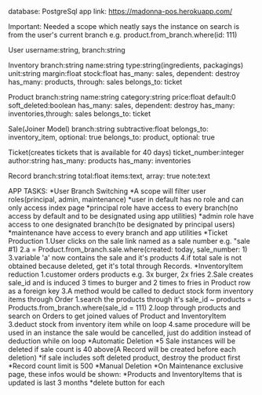 database: PostgreSql
app link: https://madonna-pos.herokuapp.com/

Important:
  Needed a scope which neatly says the instance on search is from the user's current branch e.g. product.from_branch.where(id: 111)

User username:string, branch:string

Inventory branch:string  name:string type:string(ingredients, packagings) unit:string margin:float stock:float
  has_many: sales, dependent: destroy
  has_many: products, through: sales
  belongs_to: ticket

Product branch:string name:string category:string price:float default:0 soft_deleted:boolean
  has_many: sales, dependent: destroy
  has_many: inventories,through: sales
  belongs_to: ticket

Sale(Joiner Model) branch:string subtractive:float
  belongs_to: inventory_item, optional: true
  belongs_to: product, optional: true

Ticket(creates tickets that is available for 40 days) ticket_number:integer author:string
  has_many: products
  has_many: inventories

Record branch:string total:float items:text, array: true note:text

APP TASKS:
*User Branch Switching
  *A scope will filter user roles(principal, admin, maintenance)
    *user in default has no role and can only access index page
    *principal role have access to every branch(no access by default and to be designated using app utilities)
    *admin role have access to one designated branch(to be designated by principal users)
    *maintenance have access to every branch and app utilities
*Ticket Production
  1.User clicks on the sale link named as a sale number e.g. "sale #1)
  2.a = Product.from_branch.sale.where(created: today, sale_number: 1)
  3.variable 'a' now contains the sale and it's products
  4.if total sale is not obtained because deleted, get it's total through Records.
*InventoryItem reduction
  1.customer orders products e.g. 3x burger, 2x fries
  2.Sale creates sale_id and is induced 3 times to burger and 2 times to fries in Product row as a foreign key
  3.A method would be called to deduct stock form inventory items through Order
    1.search the products through it's sale_id ~ products = Products.from_branch.where(sale_id = 111)
    2.loop through products and search on Orders to get joined values of Product and InventoryItem
    3.deduct stock from inventory item while on loop
    4.same procedure will be used in an instance the sale would be cancelled, just do addition instead of deduction while on loop
*Automatic Deletion
  *5 Sale instances will be deleted if sale count is 40 above(A Record will be created before each deletion)
    *if sale includes soft deleted product, destroy the product first
  *Record count limit is 500
*Manual Deletion
  *On Maintenance exclusive page, these infos would be shown:
    *Products and InventoryItems that is updated is last 3 months
    *delete button for each
   
